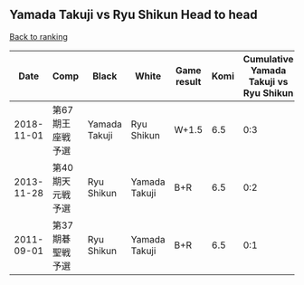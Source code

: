 ## Yamada Takuji vs Ryu Shikun Head to head

[Back to ranking](../../index.md)




| **Date** | **Comp** | **Black** | **White** | **Game result** | **Komi** | **Cumulative Yamada Takuji vs Ryu Shikun** | **Yamada Takuji streak** | **Ryu Shikun streak** | 
| --- | --- | --- | --- | --- | --- | --- | --- | --- |
| 2018-11-01 | 第67期王座戦予選 | Yamada Takuji | Ryu Shikun | W+1.5 | 6.5 | 0:3 | 0 | 3 | 
| 2013-11-28 | 第40期天元戦予選 | Ryu Shikun | Yamada Takuji | B+R | 6.5 | 0:2 | 0 | 2 | 
| 2011-09-01 | 第37期碁聖戦予選 | Ryu Shikun | Yamada Takuji | B+R | 6.5 | 0:1 | 0 | 1 |




